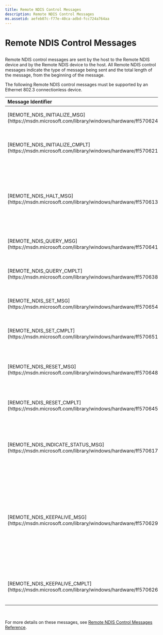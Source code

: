 ```yaml
---
title: Remote NDIS Control Messages
description: Remote NDIS Control Messages
ms.assetid: aefeb07c-f77e-40ca-adbd-fcc724a764aa
---
```


# Remote NDIS Control Messages


## <a href="" id="ddk-remote-ndis-control-messages-ng"></a>


Remote NDIS control messages are sent by the host to the Remote NDIS device and by the Remote NDIS device to the host. All Remote NDIS control messages indicate the type of message being sent and the total length of the message, from the beginning of the message.

The following Remote NDIS control messages must be supported by an Ethernet 802.3 connectionless device.

<table>
<colgroup>
<col width="33%" />
<col width="33%" />
<col width="33%" />
</colgroup>
<thead>
<tr class="header">
<th align="left">Message Identifier</th>
<th align="left">Value</th>
<th align="left">Description</th>
</tr>
</thead>
<tbody>
<tr class="odd">
<td align="left"><p>[REMOTE_NDIS_INITIALIZE_MSG](https://msdn.microsoft.com/library/windows/hardware/ff570624)</p></td>
<td align="left"><p>0x00000002</p></td>
<td align="left"><p>Initialize the device.</p></td>
</tr>
<tr class="even">
<td align="left"><p>[REMOTE_NDIS_INITIALIZE_CMPLT](https://msdn.microsoft.com/library/windows/hardware/ff570621)</p></td>
<td align="left"><p>0x80000002</p></td>
<td align="left"><p>Device response to initialization request.</p></td>
</tr>
<tr class="odd">
<td align="left"><p>[REMOTE_NDIS_HALT_MSG](https://msdn.microsoft.com/library/windows/hardware/ff570613)</p></td>
<td align="left"><p>0x00000003</p></td>
<td align="left"><p>Halt the device. This is the only host control message that doesn't get a response.</p></td>
</tr>
<tr class="even">
<td align="left"><p>[REMOTE_NDIS_QUERY_MSG](https://msdn.microsoft.com/library/windows/hardware/ff570641)</p></td>
<td align="left"><p>0x00000004</p></td>
<td align="left"><p>Send a 'query' OID.</p></td>
</tr>
<tr class="odd">
<td align="left"><p>[REMOTE_NDIS_QUERY_CMPLT](https://msdn.microsoft.com/library/windows/hardware/ff570638)</p></td>
<td align="left"><p>0x80000004</p></td>
<td align="left"><p>Device response to 'query' OID request.</p></td>
</tr>
<tr class="even">
<td align="left"><p>[REMOTE_NDIS_SET_MSG](https://msdn.microsoft.com/library/windows/hardware/ff570654)</p></td>
<td align="left"><p>0x00000005</p></td>
<td align="left"><p>Send a 'set' OID.</p></td>
</tr>
<tr class="odd">
<td align="left"><p>[REMOTE_NDIS_SET_CMPLT](https://msdn.microsoft.com/library/windows/hardware/ff570651)</p></td>
<td align="left"><p>0x80000005</p></td>
<td align="left"><p>Device response to 'set' OID request.</p></td>
</tr>
<tr class="even">
<td align="left"><p>[REMOTE_NDIS_RESET_MSG](https://msdn.microsoft.com/library/windows/hardware/ff570648)</p></td>
<td align="left"><p>0x00000006</p></td>
<td align="left"><p>Perform a soft reset on the device.</p></td>
</tr>
<tr class="odd">
<td align="left"><p>[REMOTE_NDIS_RESET_CMPLT](https://msdn.microsoft.com/library/windows/hardware/ff570645)</p></td>
<td align="left"><p>0x80000006</p></td>
<td align="left"><p>Device responses to reset request.</p></td>
</tr>
<tr class="even">
<td align="left"><p>[REMOTE_NDIS_INDICATE_STATUS_MSG](https://msdn.microsoft.com/library/windows/hardware/ff570617)</p></td>
<td align="left"><p>0x00000007</p></td>
<td align="left"><p>Indicates 802.3 link state or undefined message error.</p></td>
</tr>
<tr class="odd">
<td align="left"><p>[REMOTE_NDIS_KEEPALIVE_MSG](https://msdn.microsoft.com/library/windows/hardware/ff570629)</p></td>
<td align="left"><p>0x00000008</p></td>
<td align="left"><p>During idle periods, sent every few seconds to check that the device is still responsive (may optionally also be sent by the device).</p></td>
</tr>
<tr class="even">
<td align="left"><p>[REMOTE_NDIS_KEEPALIVE_CMPLT](https://msdn.microsoft.com/library/windows/hardware/ff570626)</p></td>
<td align="left"><p>0x80000008</p></td>
<td align="left"><p>Device response to keep alive message.</p></td>
</tr>
</tbody>
</table>

 

For more details on these messages, see [Remote NDIS Control Messages Reference](https://msdn.microsoft.com/library/windows/hardware/ff570597).

 

 





